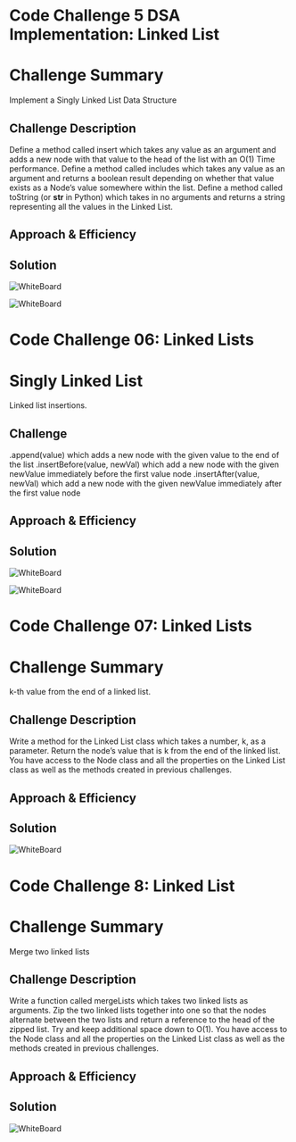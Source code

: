 # Code Challenge 5  DSA Implementation: Linked List

# Challenge Summary
Implement a Singly Linked List Data Structure

## Challenge Description
Define a method called insert which takes any value as an argument and adds a new node with that value to the head of the list with an O(1) Time performance.
Define a method called includes which takes any value as an argument and returns a boolean result depending on whether that value exists as a Node’s value somewhere within the list.
Define a method called toString (or __str__ in Python) which takes in no arguments and returns a string representing all the values in the Linked List.

## Approach & Efficiency
<!-- What approach did you take? Why? What is the Big O space/time for this approach? -->

## Solution

![WhiteBoard](./assets/ll_insertions.jpg)

![WhiteBoard](./assets/ll_insertions2.jpg)



# Code Challenge 06: Linked Lists

# Singly Linked List
Linked list insertions.

## Challenge
.append(value) which adds a new node with the given value to the end of the list
.insertBefore(value, newVal) which add a new node with the given newValue immediately before the first value node
.insertAfter(value, newVal) which add a new node with the given newValue immediately after the first value node

## Approach & Efficiency
<!-- What approach did you take? Why? What is the Big O space/time for this approach? -->

## Solution

![WhiteBoard](./assets/ll_insertions.jpg)

![WhiteBoard](./assets/ll_insertions2.jpg)




# Code Challenge 07: Linked Lists

# Challenge Summary
k-th value from the end of a linked list.

## Challenge Description
Write a method for the Linked List class which takes a number, k, as a parameter. Return the node’s value that is k from the end of the linked list. You have access to the Node class and all the properties on the Linked List class as well as the methods created in previous challenges.

## Approach & Efficiency
<!-- What approach did you take? Why? What is the Big O space/time for this approach? -->

## Solution
<!-- Embedded whiteboard image -->

![WhiteBoard](./assets/ll_kth_from_end.jpg)



# Code Challenge 8: Linked List

# Challenge Summary
Merge two linked lists

## Challenge Description
Write a function called mergeLists which takes two linked lists as arguments. Zip the two linked lists together into one so that the nodes alternate between the two lists and return a reference to the head of the zipped list. Try and keep additional space down to O(1). You have access to the Node class and all the properties on the Linked List class as well as the methods created in previous challenges.

## Approach & Efficiency
<!-- What approach did you take? Why? What is the Big O space/time for this approach? -->

## Solution

![WhiteBoard](./assets/ll_merge.jpeg)


